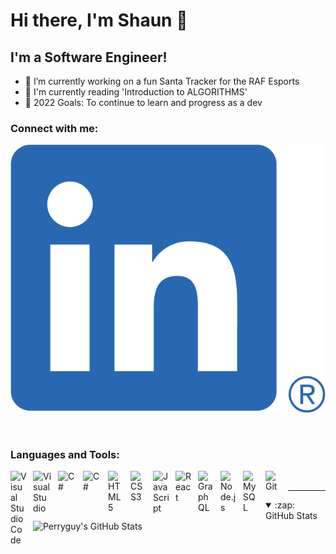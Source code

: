  # Hi there, I'm Shaun 👋 

## I'm a Software Engineer!

- 🔭 I’m currently working on a fun Santa Tracker for the RAF Esports 
- 📖 I'm currently reading 'Introduction to ALGORITHMS'
- 🥅 2022 Goals: To continue to learn and progress as a dev

### Connect with me:

[![website](./images/Linkedin.png)](https://linkedin.com/in/shaun-perry)

<br/>

### Languages and Tools:

<img align="left" alt="Visual Studio Code" width="26px" src="https://cdn.jsdelivr.net/gh/devicons/devicon/icons/vscode/vscode-original.svg" style="padding-right:10px;" />
<img align="left" alt="Visual Studio" width="30px" src="https://img.icons8.com/color/144/000000/visual-studio.png" style="padding-right:10px;" />
<img align="left" alt="C#" width="30px" src="https://img.icons8.com/color/96/000000/c-sharp-logo-2.png" 
style="padding-right:10px;" />
<img align="left" alt="C#" width="30px" src="https://img.icons8.com/color/48/000000/python--v2.png" 
style="padding-right:10px;" />
<img align="left" alt="HTML5" width="26px" src="https://cdn.jsdelivr.net/gh/devicons/devicon/icons/html5/html5-original.svg" style="padding-right:10px;" />
<img align="left" alt="CSS3" width="26px" src="https://cdn.jsdelivr.net/gh/devicons/devicon/icons/css3/css3-original.svg" style="padding-right:10px;" />
<img align="left" alt="JavaScript" width="26px" src="https://cdn.jsdelivr.net/gh/devicons/devicon/icons/javascript/javascript-original.svg" style="padding-right:10px;" />
<img align="left" alt="React" width="26px" src="https://cdn.jsdelivr.net/gh/devicons/devicon/icons/react/react-original.svg" style="padding-right:10px;" />
<img align="left" alt="GraphQL" width="26px" src="https://cdn.jsdelivr.net/gh/devicons/devicon/icons/graphql/graphql-plain.svg" style="padding-right:10px;" />
<img align="left" alt="Node.js" width="26px" src="https://cdn.jsdelivr.net/gh/devicons/devicon/icons/nodejs/nodejs-original.svg" style="padding-right:10px;" />
<img align="left" alt="MySQL" width="26px" src="https://cdn.jsdelivr.net/gh/devicons/devicon/icons/mysql/mysql-original.svg" style="padding-right:10px;" />
<img align="left" alt="Git" width="26px" src="https://cdn.jsdelivr.net/gh/devicons/devicon/icons/git/git-original.svg" style="padding-right:10px;" />

<br />

---

<details open>
  <summary>:zap: GitHub Stats</summary>
  <img align="left" alt="Perryguy's GitHub Stats" src="https://github-readme-stats.vercel.app/api?username=Perryguy&show_icons=true&hide_border=false&title_color=ff652f&icon_color=FFE400&bg_color=09131B&text_color=ffffff&border_color=0c1a25" />
</details>

[linkedin]: https://linkedin.com/in/shaun-perry

